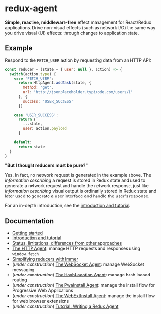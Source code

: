# redux-agent

**Simple, reactive, middleware-free** effect management for React/Redux applications. Drive non-visual effects (such as network I/O) the same way you drive visual (UI) effects: through changes to application state.

## Example

Respond to the `FETCH_USER` action by requesting data from an HTTP API:

```js
const reducer = (state = { user: null }, action) => {
  switch(action.type) {
    case 'FETCH_USER':
      return HttpAgent.addTask(state, {
        method: 'get',
        url: 'http://jsonplaceholder.typicode.com/users/1'
      }, {
        success: 'USER_SUCCESS'
      })

    case 'USER_SUCCESS':
      return {
        ...state,
        user: action.payload
      }

    default:
      return state
  }
}
```

**"But I thought reducers must be pure?"**

Yes. In fact, no network request is generated in the example above. The _information describing_ a request is stored in Redux state and used to generate a network request and handle the network response, just like _information describing_ visual output is ordinarily stored in Redux state and later used to generate a user interface and handle the user's response.

For an in-depth introduction, see the [introduction and tutorial](https://redux-agent.org/intro/reactive-effect-management-with-redux-agent/).
## Documentation

- [Getting started](https://redux-agent.org/getting-started/)
- [Introduction and tutorial](https://redux-agent.org/guides/reactive-effect-management-with-redux-agent/)
- [Status, limitations, differences from other approaches](https://redux-agent.org/status-and-limitations/)
- [The HTTP Agent](https://redux-agent.org/guides/the-http-agent/): manage HTTP requests and responses using `window.fetch`
- [Simplifying reducers with Immer](https://redux-agent.org/guides/simplifying-reducers-with-immer/)
- (_under construction_) [The WebSocket Agent](https://redux-agent.org/guides/the-websocket-agent/): manage WebSocket messaging
- (_under construction_) [The HashLocation Agent](https://redux-agent.org/guides/the-hash-location-agent/): manage hash-based routing
- (_under construction_) [The PwaInstall Agent](https://redux-agent.org/guides/the-pwa-install-agent/): manage the install flow for Progressive Web Applications
- (_under construction_) [The WebExtInstall Agent](https://redux-agent.org/guides/the-web-ext-install-agent/): manage the install flow for web browser extensions
- (_under construction_) [Tutorial: Writing a Redux Agent](https://redux-agent.org/guides/writing-a-redux-agent/)
